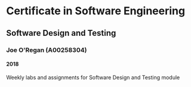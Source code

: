 # Certificate in Software Engineering
## Software Design and Testing
### Joe O'Regan (A00258304)
#### 2018

Weekly labs and assignments for Software Design and Testing module